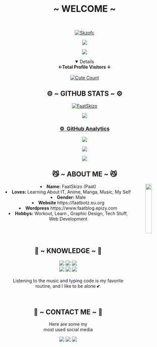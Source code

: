 <body>
  <center>
<h1 align="center">  ~ WELCOME ~  </h1>
<br>
<p align="center">
  <p align="center">
    <a href="http://s.id/skz">
        <img
            src="https://readme-typing-svg.herokuapp.com?size=13&width=275&lines=Selamat+Datang+Di+Github+Skz+Ofc"
            alt="Skzofc"
        />
    </a>
</p>
<a href="https://github.com/skzofc"><img src="https://c.tenor.com/n8X8R46rIk0AAAAd/kanna.gif" />
</p>
  <a href="https://github.com/skzofc"><img src="https://cardivo.vercel.app/api?name=SkzOfc&description=Hi,%20Im%20Skzofc%20and%20i%20love%20Learning%20About%20IT&image=https://avatars.githubusercontent.com/u/122362873?s=400&u=8f0bd3dfe2d018ff6d5c16c2881dabbe11b30e3e&v/revision/latest?cb=20200606024545&usqp=CAU&usqp=CAU&backgroundColor=%23ecf0f1&instagram=skzoofc&github=skzofc&pattern=leaf&colorPattern=%23eaeaea" /><a>
</p>

<details open>
<summary><b>←Total Profile Visitors ↓</b></summary>
<br>
<a href="http://faatbotz.eu.org/ "><img alt="Cute Count" src="https://count.getloli.com/get/@faatskizo?theme=asoul"/></a>
</details>
</div>
    
<h2 align="center"> ⚙️ ~ GITHUB STATS ~ ⚙️ </h2>
    
<a href="https://github.com/faatskizo/"><p><img align="center" src="https://github-readme-stats.vercel.app/api/top-langs?username=faatskizo&show_icons=true&locale=en&layout=compact" alt="FaatSkizo" /></p>

<a href="https://github.com/faatskizo">![](https://github-profile-summary-cards.vercel.app/api/cards/profile-details?username=faatskizo&theme=swift)

### ⚙ &nbsp;GitHub Analytics

<p align="center">
  <a href="https://github.com/faatskizo"><img src="https://github-readme-stats.vercel.app/api?username=faatskizo&theme=swift&show_icons=true" /></a>
</p>

<p align="center">
  <a href="https://github.com/faatskizo"><img src="https://github-readme-streak-stats.herokuapp.com/?user=faatskizo&theme=swift&hide_border=false&properties=background&border=%239611C5FF" /><a>
</p>
  
<p align="center">
  <a href="https://github.com/faatskizo"><img src="https://github-profile-trophy.vercel.app/?username=faatskizo&theme=swift&margin-w=20&no-bg=true&no-frame=false" /><a>
</p>
    
<div>
<h2 align="center"> 😼 ~ ABOUT ME ~ 😼 </h2>
  <div align="center">
<img src="https://media.tenor.com/i6pfhZCP1QcAAAAi/%E5%AD%A4%E7%8D%A8%E6%90%96%E6%BB%BE-%E5%B0%8F%E5%AD%A4%E7%8D%A8.gif" align="right" width="20%">
  </div>
<li>
 <b>Name:</b> FaatSkizo (Paat)
</li>
<li>
<b>Loves:</b> Learning About IT, Anime, Manga, Music, My Self
</li>
<li>
<b>Gender:</b> Male
</li>
<li>
<b>Website</b> https://faatbotz.eu.org
</li>
<li>
<b>Wordpress</b> https://www.faatblog.epizy.com
</li>
<li>
<b>Hobbys:</b> Workout, Learn , Graphic Design, Tech Stuff, Web Development
</li>

<br>
<br>
<br>

</div>
<div>
<h2 align="center"> 📇 ~ KNOWLEDGE ~ 📇 </h2>

<p align="center">
    <img src="https://img.shields.io/badge/php%20-%2331A8FF.svg?&style=for-the-badge&logo=php&logoColor=white"/>
    <img src="https://img.shields.io/badge/html5%20-%23E34F26.svg?&style=for-the-badge&logo=html5&logoColor=white"/>
    <img src="https://img.shields.io/badge/css3%20-%231572B6.svg?&style=for-the-badge&logo=css3&logoColor=white"/>
<br>
    <img src="https://img.shields.io/badge/node.js%20-%2343853D.svg?&style=for-the-badge&logo=node.js&logoColor=white"/>
    <img src="https://img.shields.io/badge/javascript%20-%23323330.svg?&style=for-the-badge&logo=javascript&logoColor=%23F7DF1E"/>
    <img src="https://img.shields.io/badge/git%20-%23F05033.svg?&style=for-the-badge&logo=git&logoColor=white"/>
<br>
<br>
Listening to the music and typing code is my favorite routine, and I like to be alone  💕.
</p>
<br>
<h2 align="center"> 📝 ~ CONTACT ME ~ 📝 </h2>

<p align="center">Here are some my <br>
most used social media</p>

<p align="center">
<a href="https://www.facebook.com/creeperawman030204" target="_blank"><img src="https://img.shields.io/badge/-FaatSkizo-blue?&style=for-the-badge&logo=Facebook&logoColor=white"/></a>
<a href="https://www.instagram.com/faatskizo_ofc" target="_blank"><img src="https://img.shields.io/badge/-faatskizo_ofc-lightgrey?&style=for-the-badge&logo=Instagram&logoColor=white"/></a>
<a href="https://www.youtube.com/c/faatskizo" target="_blank"><img src="https://img.shields.io/badge/-FaatSkizo%20Ofc-red?&style=for-the-badge&logo=Youtube&logoColor=white"/></a>
</p>
</div>
</center>
</body>
